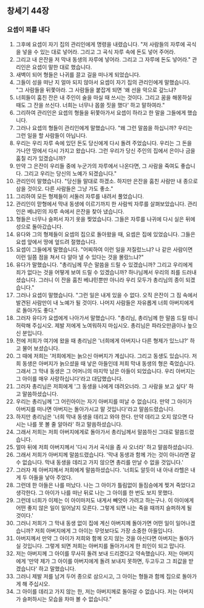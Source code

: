 ## 창세기 44장

### 요셉이 꾀를 내다
1. 그후에 요셉이 자기 집의 관리인에게 명령을 내렸습니다. "저 사람들의 자루에 곡식을 넣을 수 있는 대로 넣어라. 그리고 그 곡식 자루 속에 돈도 넣어 주어라.
2. 그리고 내 은잔을 저 막내 동생의 자루에 넣어라. 그리고 그 자루에 돈도 넣어라." 관리인은 요셉이 말한 대로 했습니다.
3. 새벽이 되어 형들은 나귀를 끌고 길을 떠나게 되었습니다.
4. 그들이 성을 떠난 지 얼마 되지 않아서 요셉이 자기 집의 관리인에게 말했습니다. "그 사람들을 뒤쫓아라. 그 사람들을 붙잡게 되면 '왜 선을 악으로 갚느냐?
5. 너희들이 훔친 잔은 내 주인이 술을 마실 때 쓰시는 것이다. 그리고 꿈을 해몽하실 때도 그 잔을 쓰신다. 너희는 너무나 몹쓸 짓을 했다' 하고 말하여라."
6. 그리하여 관리인은 요셉의 형들을 뒤쫓아가서 요셉이 하라고 한 말을 그들에게 했습니다.
7. 그러나 요셉의 형들이 관리인에게 말했습니다. "왜 그런 말씀을 하십니까? 우리는 그런 일을 할 사람들이 아닙니다.
8. 우리는 우리 자루 속에 있던 돈도 당신에게 다시 돌려 주었습니다. 우리는 그 돈을 가나안 땅에서 다시 가지고 왔습니다. 그런 우리가 당신 주인의 집에서 은이나 금을 훔칠 리가 있겠습니까?
9. 만약 그 은잔이 우리들 중에 누군가의 자루에서 나온다면, 그 사람을 죽여도 좋습니다. 그리고 우리는 당신의 노예가 되겠습니다."
10. 관리인이 말했습니다. "당신들 말대로 하겠소. 하지만 은잔을 훔친 사람만 내 종으로 삼을 것이오. 다른 사람들은 그냥 가도 좋소."
11. 그리하여 모든 형제들이 서둘러 자루를 내려서 풀었습니다.
12. 관리인이 맏형에서 막내 동생에 이르기까지 한 사람씩 자루를 살펴보았습니다. 관리인은 베냐민의 자루 속에서 은잔을 찾아 냈습니다.
13. 형들은 너무나 슬퍼서 자기 옷을 찢었습니다. 그들은 자루를 나귀에 다시 실은 뒤에 성으로 돌아갔습니다.
14. 유다와 그의 형제들이 요셉의 집으로 돌아왔을 때, 요셉은 집에 있었습니다. 그들은 요셉 앞에서 땅에 엎드려 절했습니다.
15. 요셉이 그들에게 말했습니다. "어찌하여 이런 일을 저질렀느냐? 나 같은 사람이면 이런 일쯤 점을 쳐서 다 알아 낼 수 있다는 것을 몰랐느냐?"
16. 유다가 말했습니다. "총리님께 무슨 말씀을 드릴 수 있겠습니까? 그리고 우리에게 죄가 없다는 것을 어떻게 보여 드릴 수 있겠습니까? 하나님께서 우리의 죄를 드러내셨습니다. 그러니 이 잔을 훔친 베냐민뿐만 아니라 우리 모두가 총리님의 종이 되겠습니다."
17. 그러나 요셉이 말했습니다. "그런 일은 내게 있을 수 없다. 오직 은잔이 그 짐 속에서 발견된 사람만이 내 노예가 될 것이다. 나머지 사람들은 자유롭게 너희 아버지에게로 돌아가도 좋다."
18. 그러자 유다가 요셉에게 나아가서 말했습니다. "총리님, 총리님께 한 말씀 드릴 테니 허락해 주십시오. 제발 저에게 노여워하지 마십시오. 총리님은 파라오만큼이나 높으신 분입니다.
19. 전에 저희가 여기에 왔을 때 총리님은 '너희에게 아버지나 다른 형제가 있느냐?' 하고 물어 보셨습니다.
20. 그 때에 저희는 '저희에게는 늙으신 아버지가 계십니다. 그리고 동생도 있습니다. 저희 동생은 아버지가 늙으셨을 때 낳은 아들인데 저희 막내 동생의 형은 죽었습니다. 그래서 그 막내 동생은 그 어머니의 마지막 남은 아들이 되었습니다. 우리 아버지는 그 아이를 매우 사랑하십니다'라고 대답했습니다.
21. 그러자 총리님은 저희에게 '그 동생을 나에게 데려오너라. 그 사람을 보고 싶다' 하고 말씀하셨습니다.
22. 우리는 총리님께 '그 어린아이는 자기 아버지를 떠날 수 없습니다. 만약 그 아이가 아버지를 떠나면 아버지는 돌아가시고 말 것입니다'라고 말씀드렸습니다.
23. 하지만 총리님은 '너희 막내 동생을 데리고 와야 한다. 만약 데리고 오지 않으면 다시는 나를 못 볼 줄 알아라' 하고 말씀하셨습니다.
24. 그래서 저희는 저희 아버지에게로 돌아가서 총리님께서 말씀하신 그대로 말씀드렸습니다.
25. 얼마 뒤에 저희 아버지께서 '다시 가서 곡식을 좀 사 오너라' 하고 말씀하셨습니다.
26. 그래서 저희가 아버지께 말씀드렸습니다. '막내 동생과 함께 가는 것이 아니라면 갈 수 없습니다. 막내 동생을 데리고 가지 않으면 총리를 만날 수 없을 것입니다.'
27. 그러자 제 아버지께서 저희에게 말씀하셨습니다. '너희도 알듯이 내 아내 라헬은 내게 두 아들을 낳아 주었다.
28. 그런데 한 아들은 나를 떠났다. 나는 그 아이가 틀림없이 들짐승에게 찢겨 죽었다고 생각한다. 그 아이가 나를 떠난 뒤로 나는 그 아이를 한 번도 보지 못했다.
29. 그런데 너희가 이제는 이 아이마저도 내게서 빼앗아 가려고 하는구나. 이 아이에게 어떤 좋지 않은 일이 일어날지 모른다. 그렇게 되면 나는 죽을 때까지 슬퍼하게 될 것이다.'
30. 그러니 저희가 그 막내 동생 없이 집에 계신 아버지께 돌아가면 어떤 일이 일어나겠습니까? 저희 아버지에게 그 아이는 무엇보다도 가장 소중한 아들입니다.
31. 아버지께서 만약 그 아이가 저희와 함께 오지 않는 것을 아신다면 아버지는 돌아가실 것입니다. 그렇게 되면 저희는 아버지를 돌아가시게 한 죄인이 되고 맙니다.
32. 저는 아버지께 그 아이를 무사히 돌려 보내 드리겠다고 약속했습니다. 저는 아버지에게 '만약 제가 그 아이를 아버지에게 돌려 보내지 못하면, 두고두고 그 죄값을 받겠습니다' 하고 말했습니다.
33. 그러니 제발 저를 남겨 두어 종으로 삼으시고, 그 아이는 형들과 함께 집으로 돌아가게 해 주십시오.
34. 그 아이를 데리고 가지 않는 한, 저는 아버지께로 돌아갈 수 없습니다. 저는 아버지가 슬퍼하시는 모습을 차마 볼 수 없습니다."
